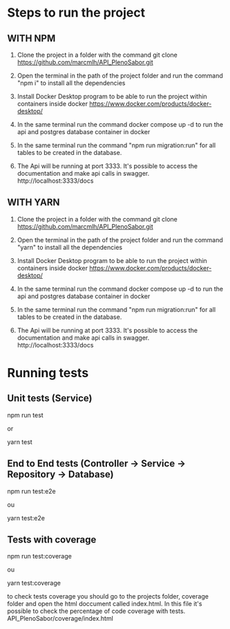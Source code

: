 # Steps to run the project



## WITH NPM

1. Clone the project in a folder with the command git clone https://github.com/marcmlh/API_PlenoSabor.git

2. Open the terminal in the path of the project folder and run the command "npm i" to install all the dependencies

3. Install Docker Desktop program to be able to run the project within containers inside docker
    https://www.docker.com/products/docker-desktop/

4. In the same terminal run the command docker compose up -d to run the api and postgres database container in docker

5. In the same terminal run the command "npm run migration:run" for all tables to be created in the database.

6. The Api will be running at port 3333. It's possible to access the documentation and make api calls in swagger. http://localhost:3333/docs



## WITH YARN

1. Clone the project in a folder with the command git clone https://github.com/marcmlh/API_PlenoSabor.git

2. Open the terminal in the path of the project folder and run the command "yarn" to install all the dependencies

3. Install Docker Desktop program to be able to run the project within containers inside docker
    https://www.docker.com/products/docker-desktop/

4. In the same terminal run the command docker compose up -d to run the api and postgres database container in docker

5. In the same terminal run the command "npm run migration:run" for all tables to be created in the database.

6. The Api will be running at port 3333. It's possible to access the documentation and make api calls in swagger. http://localhost:3333/docs




# Running tests

## Unit tests (Service)

npm run test 

 or

yarn test


## End to End tests (Controller -> Service -> Repository -> Database)

npm run test:e2e

 ou

yarn test:e2e



## Tests with coverage

npm run test:coverage

 ou

yarn test:coverage

to check tests coverage you should go to the projects folder, coverage folder and open the html doccument called index.html. In this file it's possible to check the percentage of code coverage with tests.
    API_PlenoSabor/coverage/index.html